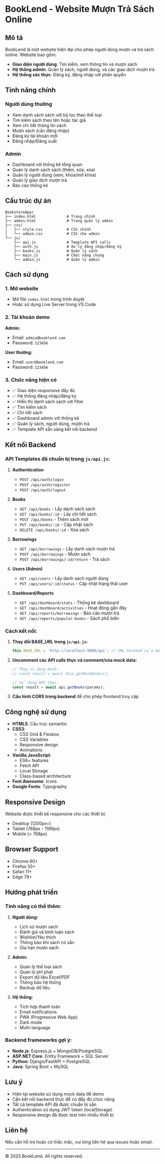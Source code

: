 # BookLend - Website Mượn Trả Sách Online

## Mô tả
BookLend là một website hiện đại cho phép người dùng mượn và trả sách online. Website bao gồm:

- **Giao diện người dùng**: Tìm kiếm, xem thông tin và mượn sách
- **Hệ thống admin**: Quản lý sách, người dùng, và các giao dịch mượn trả
- **Hệ thống xác thực**: Đăng ký, đăng nhập với phân quyền

## Tính năng chính

### Người dùng thường
- Xem danh sách sách với bộ lọc theo thể loại
- Tìm kiếm sách theo tên hoặc tác giả
- Xem chi tiết thông tin sách
- Mượn sách (cần đăng nhập)
- Đăng ký tài khoản mới
- Đăng nhập/Đăng xuất

### Admin
- Dashboard với thống kê tổng quan
- Quản lý danh sách sách (thêm, sửa, xóa)
- Quản lý người dùng (xem, khóa/mở khóa)
- Quản lý giao dịch mượn trả
- Báo cáo thống kê

## Cấu trúc dự án

```
BookstoreApp/
├── index.html              # Trang chính
├── admin.html              # Trang quản lý admin
├── css/
│   ├── style.css           # CSS chính
│   └── admin.css           # CSS cho admin
└── js/
    ├── api.js              # Template API calls
    ├── auth.js             # Xử lý đăng nhập/đăng ký
    ├── books.js            # Quản lý sách
    ├── main.js             # Chức năng chung
    └── admin.js            # Quản lý admin
```

## Cách sử dụng

### 1. Mở website
- Mở file `index.html` trong trình duyệt
- Hoặc sử dụng Live Server trong VS Code

### 2. Tài khoản demo
**Admin:**
- Email: `admin@booklend.com`
- Password: `123456`

**User thường:**
- Email: `user@booklend.com` 
- Password: `123456`

### 3. Chức năng hiện có
- ✅ Giao diện responsive đầy đủ
- ✅ Hệ thống đăng nhập/đăng ký
- ✅ Hiển thị danh sách sách với filter
- ✅ Tìm kiếm sách
- ✅ Chi tiết sách
- ✅ Dashboard admin với thống kê
- ✅ Quản lý sách, người dùng, mượn trả
- ✅ Template API sẵn sàng kết nối backend

## Kết nối Backend

### API Templates đã chuẩn bị trong `js/api.js`:

1. **Authentication**
   - `POST /api/auth/login`
   - `POST /api/auth/register`
   - `POST /api/auth/logout`

2. **Books**
   - `GET /api/books` - Lấy danh sách sách
   - `GET /api/books/:id` - Lấy chi tiết sách
   - `POST /api/books` - Thêm sách mới
   - `PUT /api/books/:id` - Cập nhật sách
   - `DELETE /api/books/:id` - Xóa sách

3. **Borrowings**
   - `GET /api/borrowings` - Lấy danh sách mượn trả
   - `POST /api/borrowings` - Mượn sách
   - `POST /api/borrowings/:id/return` - Trả sách

4. **Users (Admin)**
   - `GET /api/users` - Lấy danh sách người dùng
   - `PUT /api/users/:id/status` - Cập nhật trạng thái user

5. **Dashboard/Reports**
   - `GET /api/dashboard/stats` - Thống kê dashboard
   - `GET /api/dashboard/activities` - Hoạt động gần đây
   - `GET /api/reports/borrowings` - Báo cáo mượn trả
   - `GET /api/reports/popular-books` - Sách phổ biến

### Cách kết nối:

1. **Thay đổi BASE_URL trong `js/api.js`:**
   ```javascript
   this.BASE_URL = 'http://localhost:5000/api'; // URL backend của bạn
   ```

2. **Uncomment các API calls thực và comment/xóa mock data:**
   ```javascript
   // Thay vì dùng mock:
   // const result = await this.getMockBooks();
   
   // Sử dụng API thực:
   const result = await api.getBooks(params);
   ```

3. **Cấu hình CORS trong backend** để cho phép frontend truy cập

## Công nghệ sử dụng

- **HTML5**: Cấu trúc semantic
- **CSS3**: 
  - CSS Grid & Flexbox
  - CSS Variables
  - Responsive design
  - Animations
- **Vanilla JavaScript**: 
  - ES6+ features
  - Fetch API
  - Local Storage
  - Class-based architecture
- **Font Awesome**: Icons
- **Google Fonts**: Typography

## Responsive Design

Website được thiết kế responsive cho các thiết bị:
- Desktop (1200px+)
- Tablet (768px - 1199px)  
- Mobile (< 768px)

## Browser Support

- Chrome 60+
- Firefox 55+
- Safari 11+
- Edge 79+

## Hướng phát triển

### Tính năng có thể thêm:
1. **Người dùng:**
   - Lịch sử mượn sách
   - Đánh giá và bình luận sách
   - Wishlist/Yêu thích
   - Thông báo khi sách có sẵn
   - Gia hạn mượn sách

2. **Admin:**
   - Quản lý thể loại sách
   - Quản lý phí phạt
   - Export dữ liệu Excel/PDF
   - Thông báo hệ thống
   - Backup dữ liệu

3. **Hệ thống:**
   - Tích hợp thanh toán
   - Email notifications
   - PWA (Progressive Web App)
   - Dark mode
   - Multi-language

### Backend frameworks gợi ý:
- **Node.js**: Express.js + MongoDB/PostgreSQL
- **ASP.NET Core**: Entity Framework + SQL Server
- **Python**: Django/FastAPI + PostgreSQL
- **Java**: Spring Boot + MySQL

## Lưu ý

- Hiện tại website sử dụng mock data để demo
- Cần kết nối backend thực để có đầy đủ chức năng
- Tất cả template API đã được chuẩn bị sẵn
- Authentication sử dụng JWT token (localStorage)
- Responsive design đã được test trên nhiều thiết bị

## Liên hệ

Nếu cần hỗ trợ hoặc có thắc mắc, vui lòng liên hệ qua issues hoặc email.

---

© 2025 BookLend. All rights reserved.
